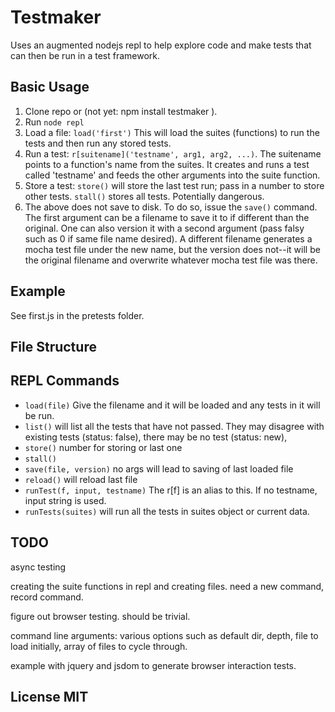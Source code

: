 # Testmaker


Uses an augmented nodejs repl to help explore code and make tests that can then be run in a test framework.

## Basic Usage

1. Clone repo or  (not yet: npm install testmaker ).
2. Run `node repl`
3. Load a file:  `load('first')`  This will load the suites (functions) to run the tests and then run any stored tests.
4. Run a test: `r[suitename]('testname', arg1, arg2, ...)`.  The suitename points to a function's name from the suites. It creates and runs a test called 'testname' and feeds the other arguments into the suite function.
5. Store a test:  `store()`  will store the last test run; pass in a number to store other tests. `stall()` stores all tests. Potentially dangerous.
6. The above does not save to disk. To do so, issue the `save()` command. The first argument can be a filename to save it to if different than the original. One can also version it with a second argument (pass falsy such as 0 if same file name desired). A different filename generates a mocha test file under the new name, but the version does not--it will be the original filename and overwrite whatever mocha test file was there. 

## Example

See first.js in the pretests folder. 

## File Structure

## REPL Commands

* `load(file)`  Give the filename and it will be loaded and any tests in it will be run. 
* `list()` will list all the tests that have not passed. They may disagree with existing tests (status: false), there may be no test (status: new), 
* `store()` number for storing or last one
* `stall()`
* `save(file, version)` no args will lead to saving of last loaded file
* `reload()` will reload last file
* `runTest(f, input, testname)` The r[f] is an alias to this. If no testname, input string is used.
* `runTests(suites)` will run all the tests in suites object or current data.


## TODO

async testing

creating the suite functions in repl and creating files. need a new command, record command.

figure out browser testing. should be trivial. 

command line arguments:  various options such as default dir, depth, file to load initially, array of files to cycle through. 

example with jquery and jsdom to generate browser interaction tests.

## License MIT
